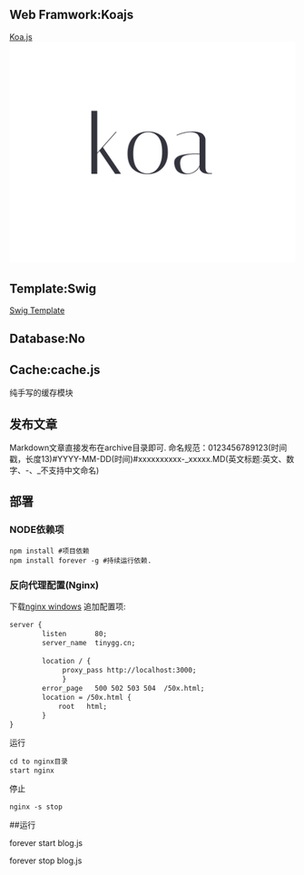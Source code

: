 ## Web Framwork:Koajs
[Koa.js](http://koajs.com/)
![koajs](koajs.png)


## Template:Swig
[Swig Template](https://github.com/paularmstrong/swig/)

## Database:No

## Cache:cache.js
纯手写的缓存模块

## 发布文章
Markdown文章直接发布在archive目录即可.
命名规范：0123456789123(时间戳，长度13)#YYYY-MM-DD(时间)#xxxxxxxxxx-_xxxxx.MD(英文标题:英文、数字、-、_不支持中文命名)

## 部署

### NODE依赖项
	npm install #项目依赖
	npm install forever -g #持续运行依赖.

### 反向代理配置(Nginx)

下载[nginx windows](http://nginx.org/download/nginx-1.8.1.zip)
追加配置项:

	server {
			listen       80;
			server_name  tinygg.cn;

			location / {
				 proxy_pass http://localhost:3000;
				 }
			error_page   500 502 503 504  /50x.html;
			location = /50x.html {
				root   html;
			}
	}

运行

	cd to nginx目录
	start nginx

停止

	nginx -s stop

##运行

forever start blog.js

forever stop blog.js